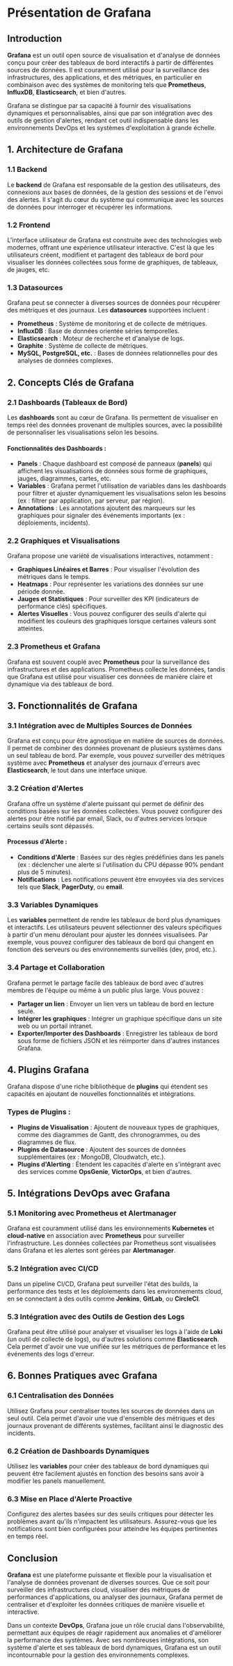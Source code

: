 
# Présentation de Grafana

## Introduction

**Grafana** est un outil open source de visualisation et d'analyse de données conçu pour créer des tableaux de bord interactifs à partir de différentes sources de données. Il est couramment utilisé pour la surveillance des infrastructures, des applications, et des métriques, en particulier en combinaison avec des systèmes de monitoring tels que **Prometheus**, **InfluxDB**, **Elasticsearch**, et bien d'autres. 

Grafana se distingue par sa capacité à fournir des visualisations dynamiques et personnalisables, ainsi que par son intégration avec des outils de gestion d'alertes, rendant cet outil indispensable dans les environnements DevOps et les systèmes d'exploitation à grande échelle.

## 1. Architecture de Grafana

### 1.1 Backend
Le **backend** de Grafana est responsable de la gestion des utilisateurs, des connexions aux bases de données, de la gestion des sessions et de l'envoi des alertes. Il s'agit du cœur du système qui communique avec les sources de données pour interroger et récupérer les informations.

### 1.2 Frontend
L'interface utilisateur de Grafana est construite avec des technologies web modernes, offrant une expérience utilisateur interactive. C'est là que les utilisateurs créent, modifient et partagent des tableaux de bord pour visualiser les données collectées sous forme de graphiques, de tableaux, de jauges, etc.

### 1.3 Datasources
Grafana peut se connecter à diverses sources de données pour récupérer des métriques et des journaux. Les **datasources** supportées incluent :
- **Prometheus** : Système de monitoring et de collecte de métriques.
- **InfluxDB** : Base de données orientée séries temporelles.
- **Elasticsearch** : Moteur de recherche et d'analyse de logs.
- **Graphite** : Système de collecte de métriques.
- **MySQL, PostgreSQL, etc.** : Bases de données relationnelles pour des analyses de données complexes.

## 2. Concepts Clés de Grafana

### 2.1 Dashboards (Tableaux de Bord)
Les **dashboards** sont au cœur de Grafana. Ils permettent de visualiser en temps réel des données provenant de multiples sources, avec la possibilité de personnaliser les visualisations selon les besoins.

#### Fonctionnalités des Dashboards :
- **Panels** : Chaque dashboard est composé de panneaux (**panels**) qui affichent les visualisations de données sous forme de graphiques, jauges, diagrammes, cartes, etc.
- **Variables** : Grafana permet l'utilisation de variables dans les dashboards pour filtrer et ajuster dynamiquement les visualisations selon les besoins (ex : filtrer par application, par serveur, par région).
- **Annotations** : Les annotations ajoutent des marqueurs sur les graphiques pour signaler des événements importants (ex : déploiements, incidents).

### 2.2 Graphiques et Visualisations
Grafana propose une variété de visualisations interactives, notamment :
- **Graphiques Linéaires et Barres** : Pour visualiser l'évolution des métriques dans le temps.
- **Heatmaps** : Pour représenter les variations des données sur une période donnée.
- **Jauges et Statistiques** : Pour surveiller des KPI (indicateurs de performance clés) spécifiques.
- **Alertes Visuelles** : Vous pouvez configurer des seuils d'alerte qui modifient les couleurs des graphiques lorsque certaines valeurs sont atteintes.

### 2.3 Prometheus et Grafana
Grafana est souvent couplé avec **Prometheus** pour la surveillance des infrastructures et des applications. Prometheus collecte les données, tandis que Grafana est utilisé pour visualiser ces données de manière claire et dynamique via des tableaux de bord.

## 3. Fonctionnalités de Grafana

### 3.1 Intégration avec de Multiples Sources de Données
Grafana est conçu pour être agnostique en matière de sources de données. Il permet de combiner des données provenant de plusieurs systèmes dans un seul tableau de bord. Par exemple, vous pouvez surveiller des métriques système avec **Prometheus** et analyser des journaux d'erreurs avec **Elasticsearch**, le tout dans une interface unique.

### 3.2 Création d'Alertes
Grafana offre un système d'alerte puissant qui permet de définir des conditions basées sur les données collectées. Vous pouvez configurer des alertes pour être notifié par email, Slack, ou d'autres services lorsque certains seuils sont dépassés.

#### Processus d'Alerte :
- **Conditions d'Alerte** : Basées sur des règles prédéfinies dans les panels (ex : déclencher une alerte si l'utilisation du CPU dépasse 90% pendant plus de 5 minutes).
- **Notifications** : Les notifications peuvent être envoyées via des services tels que **Slack**, **PagerDuty**, ou **email**.

### 3.3 Variables Dynamiques
Les **variables** permettent de rendre les tableaux de bord plus dynamiques et interactifs. Les utilisateurs peuvent sélectionner des valeurs spécifiques à partir d'un menu déroulant pour ajuster les données visualisées. Par exemple, vous pouvez configurer des tableaux de bord qui changent en fonction des serveurs ou des environnements surveillés (dev, prod, etc.).

### 3.4 Partage et Collaboration
Grafana permet le partage facile des tableaux de bord avec d'autres membres de l'équipe ou même à un public plus large. Vous pouvez :
- **Partager un lien** : Envoyer un lien vers un tableau de bord en lecture seule.
- **Intégrer les graphiques** : Intégrer un graphique spécifique dans un site web ou un portail intranet.
- **Exporter/Importer des Dashboards** : Enregistrer les tableaux de bord sous forme de fichiers JSON et les réimporter dans d'autres instances Grafana.

## 4. Plugins Grafana

Grafana dispose d'une riche bibliothèque de **plugins** qui étendent ses capacités en ajoutant de nouvelles fonctionnalités et intégrations.

### Types de Plugins :
- **Plugins de Visualisation** : Ajoutent de nouveaux types de graphiques, comme des diagrammes de Gantt, des chronogrammes, ou des diagrammes de flux.
- **Plugins de Datasource** : Ajoutent des sources de données supplémentaires (ex : MongoDB, Cloudwatch, etc.).
- **Plugins d'Alerting** : Étendent les capacités d'alerte en s'intégrant avec des services comme **OpsGenie**, **VictorOps**, et bien d'autres.

## 5. Intégrations DevOps avec Grafana

### 5.1 Monitoring avec Prometheus et Alertmanager
Grafana est couramment utilisé dans les environnements **Kubernetes** et **cloud-native** en association avec **Prometheus** pour surveiller l'infrastructure. Les données collectées par Prometheus sont visualisées dans Grafana et les alertes sont gérées par **Alertmanager**.

### 5.2 Intégration avec CI/CD
Dans un pipeline CI/CD, Grafana peut surveiller l'état des builds, la performance des tests et les déploiements dans les environnements cloud, en se connectant à des outils comme **Jenkins**, **GitLab**, ou **CircleCI**.

### 5.3 Intégration avec des Outils de Gestion des Logs
Grafana peut être utilisé pour analyser et visualiser les logs à l'aide de **Loki** (un outil de collecte de logs), ou d'autres solutions comme **Elasticsearch**. Cela permet d'avoir une vue unifiée sur les métriques de performance et les événements des logs d'erreur.

## 6. Bonnes Pratiques avec Grafana

### 6.1 Centralisation des Données
Utilisez Grafana pour centraliser toutes les sources de données dans un seul outil. Cela permet d'avoir une vue d'ensemble des métriques et des journaux provenant de différents systèmes, facilitant ainsi le diagnostic des incidents.

### 6.2 Création de Dashboards Dynamiques
Utilisez les **variables** pour créer des tableaux de bord dynamiques qui peuvent être facilement ajustés en fonction des besoins sans avoir à modifier les panels manuellement.

### 6.3 Mise en Place d'Alerte Proactive
Configurez des alertes basées sur des seuils critiques pour détecter les problèmes avant qu'ils n'impactent les utilisateurs. Assurez-vous que les notifications sont bien configurées pour atteindre les équipes pertinentes en temps réel.

## Conclusion

**Grafana** est une plateforme puissante et flexible pour la visualisation et l'analyse de données provenant de diverses sources. Que ce soit pour surveiller des infrastructures cloud, visualiser des métriques de performances d'applications, ou analyser des journaux, Grafana permet de centraliser et d'exploiter les données critiques de manière visuelle et interactive.

Dans un contexte **DevOps**, Grafana joue un rôle crucial dans l'observabilité, permettant aux équipes de réagir rapidement aux anomalies et d'améliorer la performance des systèmes. Avec ses nombreuses intégrations, son système d'alerte et ses tableaux de bord dynamiques, Grafana est un outil incontournable pour la gestion des environnements complexes.
